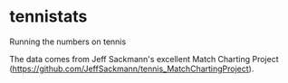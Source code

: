 # tennistats
Running the numbers on tennis

The data comes from Jeff Sackmann's excellent Match Charting Project (https://github.com/JeffSackmann/tennis_MatchChartingProject).
